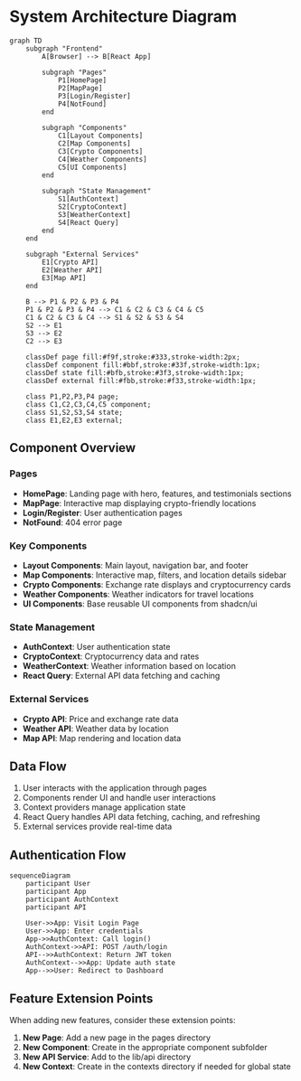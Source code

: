 
# System Architecture Diagram

```mermaid
graph TD
    subgraph "Frontend"
        A[Browser] --> B[React App]
        
        subgraph "Pages"
            P1[HomePage]
            P2[MapPage]
            P3[Login/Register]
            P4[NotFound]
        end
        
        subgraph "Components"
            C1[Layout Components]
            C2[Map Components]
            C3[Crypto Components]
            C4[Weather Components]
            C5[UI Components]
        end
        
        subgraph "State Management"
            S1[AuthContext]
            S2[CryptoContext]
            S3[WeatherContext]
            S4[React Query]
        end
    end
    
    subgraph "External Services"
        E1[Crypto API]
        E2[Weather API]
        E3[Map API]
    end

    B --> P1 & P2 & P3 & P4
    P1 & P2 & P3 & P4 --> C1 & C2 & C3 & C4 & C5
    C1 & C2 & C3 & C4 --> S1 & S2 & S3 & S4
    S2 --> E1
    S3 --> E2
    C2 --> E3

    classDef page fill:#f9f,stroke:#333,stroke-width:2px;
    classDef component fill:#bbf,stroke:#33f,stroke-width:1px;
    classDef state fill:#bfb,stroke:#3f3,stroke-width:1px;
    classDef external fill:#fbb,stroke:#f33,stroke-width:1px;
    
    class P1,P2,P3,P4 page;
    class C1,C2,C3,C4,C5 component;
    class S1,S2,S3,S4 state;
    class E1,E2,E3 external;
```

## Component Overview

### Pages
- **HomePage**: Landing page with hero, features, and testimonials sections
- **MapPage**: Interactive map displaying crypto-friendly locations
- **Login/Register**: User authentication pages
- **NotFound**: 404 error page

### Key Components
- **Layout Components**: Main layout, navigation bar, and footer
- **Map Components**: Interactive map, filters, and location details sidebar
- **Crypto Components**: Exchange rate displays and cryptocurrency cards
- **Weather Components**: Weather indicators for travel locations
- **UI Components**: Base reusable UI components from shadcn/ui

### State Management
- **AuthContext**: User authentication state
- **CryptoContext**: Cryptocurrency data and rates
- **WeatherContext**: Weather information based on location
- **React Query**: External API data fetching and caching

### External Services
- **Crypto API**: Price and exchange rate data
- **Weather API**: Weather data by location
- **Map API**: Map rendering and location data

## Data Flow

1. User interacts with the application through pages
2. Components render UI and handle user interactions
3. Context providers manage application state
4. React Query handles API data fetching, caching, and refreshing
5. External services provide real-time data

## Authentication Flow

```mermaid
sequenceDiagram
    participant User
    participant App
    participant AuthContext
    participant API
    
    User->>App: Visit Login Page
    User->>App: Enter credentials
    App->>AuthContext: Call login()
    AuthContext->>API: POST /auth/login
    API-->>AuthContext: Return JWT token
    AuthContext-->>App: Update auth state
    App-->>User: Redirect to Dashboard
```

## Feature Extension Points

When adding new features, consider these extension points:

1. **New Page**: Add a new page in the pages directory
2. **New Component**: Create in the appropriate component subfolder
3. **New API Service**: Add to the lib/api directory
4. **New Context**: Create in the contexts directory if needed for global state

